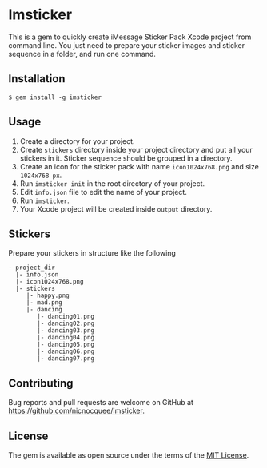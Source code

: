 # Imsticker

This is a gem to quickly create iMessage Sticker Pack Xcode project from command line. You just need to prepare your sticker images and sticker sequence in a folder, and run one command.

## Installation

    $ gem install -g imsticker

## Usage

1. Create a directory for your project.
2. Create `stickers` directory inside your project directory and put all your stickers in it. Sticker sequence should be grouped in a directory.
3. Create an icon for the sticker pack with name `icon1024x768.png` and size `1024x768 px`.
4. Run `imsticker init` in the root directory of your project.
5. Edit `info.json` file to edit the name of your project.
6. Run `imsticker`.
7. Your Xcode project will be created inside `output` directory.

## Stickers

Prepare your stickers in structure like the following

```
- project_dir
  |- info.json
  |- icon1024x768.png
  |- stickers
     |- happy.png
     |- mad.png
     |- dancing
        |- dancing01.png
        |- dancing02.png
        |- dancing03.png
        |- dancing04.png
        |- dancing05.png
        |- dancing06.png
        |- dancing07.png
```

## Contributing

Bug reports and pull requests are welcome on GitHub at https://github.com/nicnocquee/imsticker.

## License

The gem is available as open source under the terms of the [MIT License](http://opensource.org/licenses/MIT).
